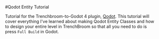 #Qodot Entity Tutorial

Tutorial for the Trenchbroom-to-Godot 4 plugin, [Qodot](https://github.com/Shfty/qodot-plugin/). This tutorial will cover everything I've learned about making Qodot Entity Classes and how to design your entire level in TrenchBroom so that all you need to do is press `Full Build` in Godot.
